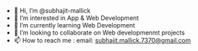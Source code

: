 - 👋 Hi, I’m @subhajit-mallick
- 👀 I’m interested in App & Web Development
- 🌱 I’m currently learning Web Development
- 💞️ I’m looking to collaborate on Web developmenmt projects
- 📫 How to reach me : email: subhajit.mallick.7370@gmail.com

<!---
subhajit-mallick/subhajit-mallick is a ✨ special ✨ repository because its `README.md` (this file) appears on your GitHub profile.
You can click the Preview link to take a look at your changes.
--->
